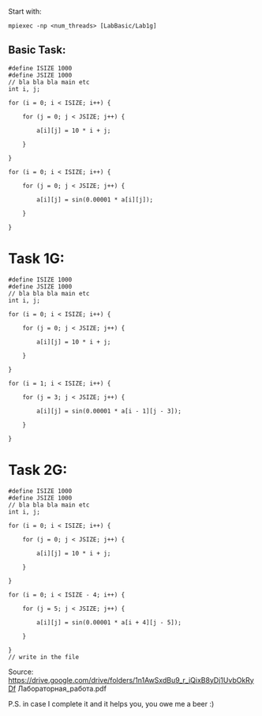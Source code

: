 Start with:

    mpiexec -np <num_threads> [LabBasic/Lab1g]

## Basic Task:
    #define ISIZE 1000
    #define JSIZE 1000
    // bla bla bla main etc
    int i, j;

    for (i = 0; i < ISIZE; i++) {

        for (j = 0; j < JSIZE; j++) {

            a[i][j] = 10 * i + j;

        }

    }

    for (i = 0; i < ISIZE; i++) {

        for (j = 0; j < JSIZE; j++) {

            a[i][j] = sin(0.00001 * a[i][j]);

        }

    }

# Task 1G:

    #define ISIZE 1000
    #define JSIZE 1000
    // bla bla bla main etc
    int i, j;

    for (i = 0; i < ISIZE; i++) {

        for (j = 0; j < JSIZE; j++) {

            a[i][j] = 10 * i + j;

        }

    }

    for (i = 1; i < ISIZE; i++) {

        for (j = 3; j < JSIZE; j++) {

            a[i][j] = sin(0.00001 * a[i - 1][j - 3]);

        }

    }


# Task 2G:

    #define ISIZE 1000
    #define JSIZE 1000
    // bla bla bla main etc
    int i, j;

    for (i = 0; i < ISIZE; i++) {

        for (j = 0; j < JSIZE; j++) {

            a[i][j] = 10 * i + j;

        }

    }

    for (i = 0; i < ISIZE - 4; i++) {

        for (j = 5; j < JSIZE; j++) {

            a[i][j] = sin(0.00001 * a[i + 4][j - 5]);

        }

    }
    // write in the file

Source: https://drive.google.com/drive/folders/1n1AwSxdBu9_r_iQixB8yDj1UvbOkRyDf
Лабораторная_работа.pdf

P.S. in case I complete it and it helps you, you owe me a beer :)